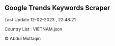 

## Google Trends Keywords Scraper 
 
Last Update 12-02-2023 , 22:48:21

Country List :
VIETNAM.json



© Abdul Muttaqin 
